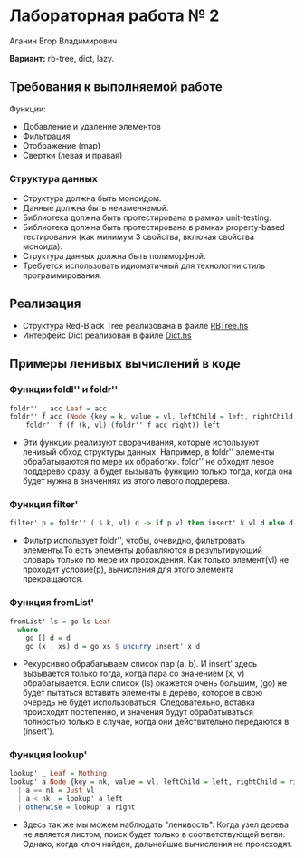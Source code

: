 
# Лабораторная работа № 2

Аганин Егор Владимирович

**Вариант:** rb-tree, dict, lazy.

## Требования к выполняемой работе

Функции:

- Добавление и удаление элементов
- Фильтрация
- Отображение (map)
- Свертки (левая и правая)

### Структура данных

- Структура должна быть моноидом.
- Данные должна быть неизменяемой.
- Библиотека должна быть протестирована в рамках unit-testing.
- Библиотека должна быть протестирована в рамках property-based тестирования (как минимум 3 свойства, включая свойства моноида).
- Структура данных должна быть полиморфной.
- Требуется использовать идиоматичный для технологии стиль программирования.

## Реализация

- Структура Red-Black Tree реализована в файле [RBTree.hs](https://github.com/b4wb0le1l0/FuncProg2/blob/main/src/RBTree.hs)
- Интерфейс Dict реализован в файле [Dict.hs](https://github.com/b4wb0le1l0/FuncProg2/blob/main/src/Dict.hs)

## Примеры ленивых вычислений в коде

### Функции foldl'' и foldr''

```haskell
foldr'' _ acc Leaf = acc
foldr'' f acc (Node {key = k, value = vl, leftChild = left, rightChild = right}) = 
    foldr'' f (f (k, vl) (foldr'' f acc right)) left
```

- Эти функции реализуют сворачивания, которые используют ленивый обход структуры данных. Например, в foldr'' элементы обрабатываются по мере их обработки. foldr'' не обходит левое поддерево сразу, а будет вызывать функцию только тогда, когда она будет нужна в значениях из этого левого поддерева.

### Функция filter'

```Haskell
filter' p = foldr'' ( $ k, vl) d -> if p vl then insert' k vl d else d) (fromList' [])
```

- Фильтр использует foldr'', чтобы, очевидно, фильтровать элементы.То есть элементы добавляются в результирующий словарь только по мере их прохождения. Как только элемент(vl) не проходит условие(p), вычисления для этого элемента прекращаются.

### Функция fromList'

```Haskell
fromList' ls = go ls Leaf
  where
    go [] d = d
    go (x : xs) d = go xs $ uncurry insert' x d
```

- Рекурсивно обрабатываем список пар (a, b). И insert' здесь вызывается только тогда, когда пара со значением (x, v) обрабатывается. Если список (ls) окажется очень большим, (go) не будет пытаться вставить элементы в дерево, которое в свою очередь не будет использоваться.
Следовательно, вставка происходит постепенно, и значения будут обрабатываться полностью только в случае, когда они действительно передаются в (insert').

### Функция lookup'

```Haskell
lookup' _ Leaf = Nothing
lookup' a Node {key = nk, value = vl, leftChild = left, rightChild = right}
  | a == nk = Just vl
  | a < nk  = lookup' a left
  | otherwise = lookup' a right
```

- Здесь так же мы можем наблюдать "ленивость". Когда узел дерева не является листом, поиск будет только в соответствующей ветви. Однако, когда ключ найден, дальнейшие вычисления не происходят.
